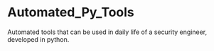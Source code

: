 # Automated_Py_Tools
Automated tools that can be used in daily life of a security engineer, developed in python.
